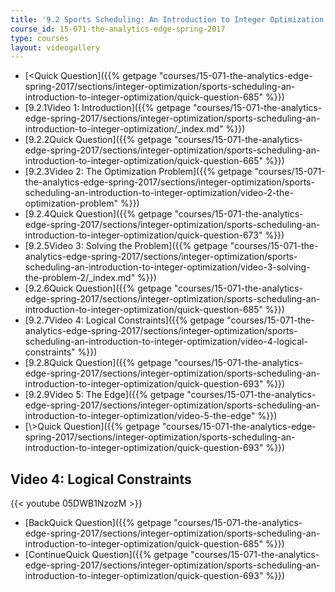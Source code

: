 ```yaml
---
title: '9.2 Sports Scheduling: An Introduction to Integer Optimization '
course_id: 15-071-the-analytics-edge-spring-2017
type: courses
layout: videogallery
---
```

*   [<Quick Question]({{% getpage "courses/15-071-the-analytics-edge-spring-2017/sections/integer-optimization/sports-scheduling-an-introduction-to-integer-optimization/quick-question-685" %}})
*   [9.2.1Video 1: Introduction]({{% getpage "courses/15-071-the-analytics-edge-spring-2017/sections/integer-optimization/sports-scheduling-an-introduction-to-integer-optimization/_index.md" %}})
*   [9.2.2Quick Question]({{% getpage "courses/15-071-the-analytics-edge-spring-2017/sections/integer-optimization/sports-scheduling-an-introduction-to-integer-optimization/quick-question-665" %}})
*   [9.2.3Video 2: The Optimization Problem]({{% getpage "courses/15-071-the-analytics-edge-spring-2017/sections/integer-optimization/sports-scheduling-an-introduction-to-integer-optimization/video-2-the-optimization-problem" %}})
*   [9.2.4Quick Question]({{% getpage "courses/15-071-the-analytics-edge-spring-2017/sections/integer-optimization/sports-scheduling-an-introduction-to-integer-optimization/quick-question-673" %}})
*   [9.2.5Video 3: Solving the Problem]({{% getpage "courses/15-071-the-analytics-edge-spring-2017/sections/integer-optimization/sports-scheduling-an-introduction-to-integer-optimization/video-3-solving-the-problem-2/_index.md" %}})
*   [9.2.6Quick Question]({{% getpage "courses/15-071-the-analytics-edge-spring-2017/sections/integer-optimization/sports-scheduling-an-introduction-to-integer-optimization/quick-question-685" %}})
*   [9.2.7Video 4: Logical Constraints]({{% getpage "courses/15-071-the-analytics-edge-spring-2017/sections/integer-optimization/sports-scheduling-an-introduction-to-integer-optimization/video-4-logical-constraints" %}})
*   [9.2.8Quick Question]({{% getpage "courses/15-071-the-analytics-edge-spring-2017/sections/integer-optimization/sports-scheduling-an-introduction-to-integer-optimization/quick-question-693" %}})
*   [9.2.9Video 5: The Edge]({{% getpage "courses/15-071-the-analytics-edge-spring-2017/sections/integer-optimization/sports-scheduling-an-introduction-to-integer-optimization/video-5-the-edge" %}})
*   [\\>Quick Question]({{% getpage "courses/15-071-the-analytics-edge-spring-2017/sections/integer-optimization/sports-scheduling-an-introduction-to-integer-optimization/quick-question-693" %}})

Video 4: Logical Constraints
----------------------------

{{< youtube 05DWB1NzozM >}}

*   [BackQuick Question]({{% getpage "courses/15-071-the-analytics-edge-spring-2017/sections/integer-optimization/sports-scheduling-an-introduction-to-integer-optimization/quick-question-685" %}})
*   [ContinueQuick Question]({{% getpage "courses/15-071-the-analytics-edge-spring-2017/sections/integer-optimization/sports-scheduling-an-introduction-to-integer-optimization/quick-question-693" %}})